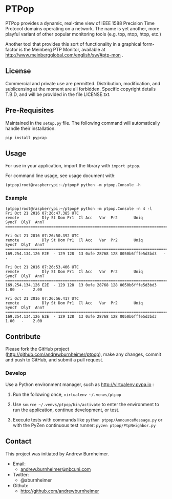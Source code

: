 # PTPop

PTPop provides a dynamic, real-time view of IEEE 1588 Precision Time
Protocol domains operating on a network. The name is yet another, more
playful variant of other popular monitoring tools (e.g. top, ntop, htop,
etc.)

Another tool that provides this sort of functionality in a graphical
form-factor is the Meinberg PTP Monitor, available at
http://www.meinbergglobal.com/english/sw/#ptp-mon .


## License

Commercial and private use are permitted. Distribution, modification,
and sublicensing at the moment are all forbidden. Specific copyright
details T.B.D, and will be provided in the file LICENSE.txt.


## Pre-Requisites

Maintained in the `setup.py` file. The following command will
automatically handle their installation.

```
pip install pypcap
```


## Usage

For use in your application, import the library with `import ptpop`.

For command line usage, see usage document with:

```
(ptpop)root@raspberrypi:~/ptpop# python -m ptpop.Console -h
```

### Example

```
(ptpop)root@raspberrypi:~/ptpop# python -m ptpop.Console -n 4 -l
Fri Oct 21 2016 07:26:47.385 UTC
remote          Dly St Dom Pr1  Cl Acc   Var  Pr2       Uniq       SyncT  DlyT  AnnT
====================================================================================

Fri Oct 21 2016 07:26:50.392 UTC
remote          Dly St Dom Pr1  Cl Acc   Var  Pr2       Uniq       SyncT  DlyT  AnnT
====================================================================================
169.254.134.126 E2E  - 129 128  13 0xfe 28768 128 0050b6fffe5d3bd3   -     -     -

Fri Oct 21 2016 07:26:53.406 UTC
remote          Dly St Dom Pr1  Cl Acc   Var  Pr2       Uniq       SyncT  DlyT  AnnT
====================================================================================
169.254.134.126 E2E  - 129 128  13 0xfe 28768 128 0050b6fffe5d3bd3  1.00   -    2.00

Fri Oct 21 2016 07:26:56.417 UTC
remote          Dly St Dom Pr1  Cl Acc   Var  Pr2       Uniq       SyncT  DlyT  AnnT
====================================================================================
169.254.134.126 E2E  - 129 128  13 0xfe 28768 128 0050b6fffe5d3bd3  1.00   -    2.00
```


## Contribute

Please fork the GitHub project (http://github.com/andrewburnheimer/ptpop),
make any changes, commit and push to GitHub, and submit a pull request.


### Develop

Use a Python environment manager, such as http://virtualenv.pypa.io :

1. Run the following once, `virtualenv ~/.venvs/ptpop`

2. Use `source ~/.venvs/ptpop/bin/activate` to enter the environment to
run the application, continue development, or test.

3. Execute tests with commands like `python ptpop/AnnounceMessage.py` or
with the PyZen continuous test runner: `pyzen ptpop/PtpNeighbor.py`


## Contact

This project was initiated by Andrew Burnheimer.

* Email:
  * andrew.burnheimer@nbcuni.com
* Twitter:
  * @aburnheimer
* Github:
  * http://github.com/andrewburnheimer
